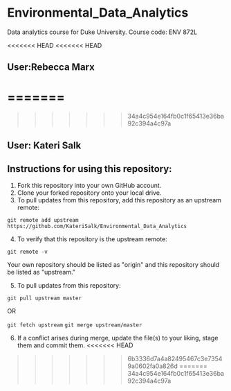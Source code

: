 # Environmental_Data_Analytics
Data analytics course for Duke University. Course code: ENV 872L

<<<<<<< HEAD
<<<<<<< HEAD
## User:Rebecca Marx
=======
=======
>>>>>>> 34a4c954e164fb0c1f65413e36ba92c394a4c97a
## User: Kateri Salk

## Instructions for using this repository: 
1. Fork this repository into your own GitHub account. 
2. Clone your forked repository onto your local drive. 
3. To pull updates from this repository, add this repository as an upstream remote: 

`git remote add upstream https://github.com/KateriSalk/Environmental_Data_Analytics`

4. To verify that this repository is the upstream remote: 

`git remote -v`

Your own repository should be listed as "origin" and this repository should be listed as "upstream."

5. To pull updates from this repository: 

`git pull upstream master`

OR 

`git fetch upstream`
`git merge upstream/master`

6. If a conflict arises during merge, update the file(s) to your liking, stage them and commit them.
<<<<<<< HEAD
>>>>>>> 6b3336d7a4a82495467c3e73549a0602fa0a826d
=======
>>>>>>> 34a4c954e164fb0c1f65413e36ba92c394a4c97a
